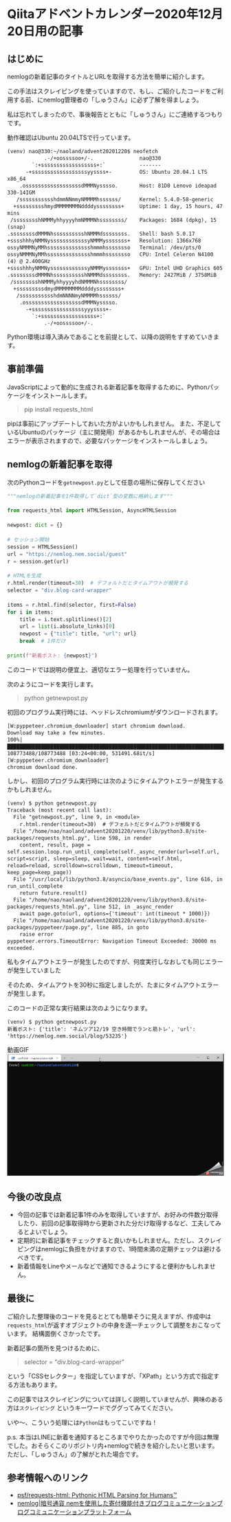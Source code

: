 # Qiitaアドベントカレンダー2020年12月20日用の記事

## はじめに

nemlogの新着記事のタイトルとURLを取得する方法を簡単に紹介します。

この手法はスクレイピングを使っていますので、もし、ご紹介したコードをご利用する前、にnemlog管理者の「しゅうさん」に必ず了解を得ましょう。

私は忘れてしまったので、事後報告とともに「しゅうさん」にご連絡するつもりです。

動作確認はUbuntu 20.04LTSで行っています。

```
(venv) nao@330:~/naoland/advent20201220$ neofetch
            .-/+oossssoo+/-.               nao@330
        `:+ssssssssssssssssss+:`           -------
      -+ssssssssssssssssssyyssss+-         OS: Ubuntu 20.04.1 LTS x86_64
    .ossssssssssssssssssdMMMNysssso.       Host: 81D0 Lenovo ideapad 330-14IGM
   /ssssssssssshdmmNNmmyNMMMMhssssss/      Kernel: 5.4.0-58-generic
  +ssssssssshmydMMMMMMMNddddyssssssss+     Uptime: 1 day, 15 hours, 47 mins
 /sssssssshNMMMyhhyyyyhmNMMMNhssssssss/    Packages: 1684 (dpkg), 15 (snap)
.ssssssssdMMMNhsssssssssshNMMMdssssssss.   Shell: bash 5.0.17
+sssshhhyNMMNyssssssssssssyNMMMysssssss+   Resolution: 1366x768
ossyNMMMNyMMhsssssssssssssshmmmhssssssso   Terminal: /dev/pts/0
ossyNMMMNyMMhsssssssssssssshmmmhssssssso   CPU: Intel Celeron N4100 (4) @ 2.400GHz
+sssshhhyNMMNyssssssssssssyNMMMysssssss+   GPU: Intel UHD Graphics 605
.ssssssssdMMMNhsssssssssshNMMMdssssssss.   Memory: 2427MiB / 3758MiB
 /sssssssshNMMMyhhyyyyhdNMMMNhssssssss/
  +sssssssssdmydMMMMMMMMddddyssssssss+
   /ssssssssssshdmNNNNmyNMMMMhssssss/
    .ossssssssssssssssssdMMMNysssso.
      -+sssssssssssssssssyyyssss+-
        `:+ssssssssssssssssss+:`
            .-/+oossssoo+/-.

```

Python環境は導入済みであることを前提として、以降の説明をすすめていきます。

## 事前準備

JavaScriptによって動的に生成される新着記事を取得するために、Pythonパッケージをインストールします。

> pip install requests_html

pipは事前にアップデートしておいた方がよいかもしれません。
また、不足しているUbuntuのパッケージ（主に開発用）があるかもしれませんが、その場合はエラーが表示されますので、必要なパッケージをインストールしましょう。


## nemlogの新着記事を取得

次のPythonコードを`getnewpost.py`として任意の場所に保存してください

```python
"""nemlogの新着記事を1件取得して`dict`型の変数に格納します"""

from requests_html import HTMLSession, AsyncHTMLSession

newpost: dict = {}

# セッション開始
session = HTMLSession()
url = "https://nemlog.nem.social/guest"
r = session.get(url)

# HTMLを生成
r.html.render(timeout=30)  # デフォルトだとタイムアウトが頻発する
selector = "div.blog-card-wrapper"

items = r.html.find(selector, first=False)
for i in items:
    title = i.text.splitlines()[2]
    url = list(i.absolute_links)[0]
    newpost = {"title": title, "url": url}
    break  # 1件だけ

print(f"新着ポスト: {newpost}")
```
このコードでは説明の便宜上、適切なエラー処理を行っていません。

次のようにコードを実行します。

> python getnewpost.py

初回のプログラム実行時には、ヘッドレスchromiumがダウンロードされます。

```
[W:pyppeteer.chromium_downloader] start chromium download.
Download may take a few minutes.
100%|███████████████████████████████████████████████████████████████████████████████████████████| 108773488/108773488 [03:24<00:00, 531491.68it/s]
[W:pyppeteer.chromium_downloader] 
chromium download done.
```

しかし、初回のプログラム実行時には次のようにタイムアウトエラーが発生するかもしれません。

```
(venv) $ python getnewpost.py 
Traceback (most recent call last):
  File "getnewpost.py", line 9, in <module>
    r.html.render(timeout=30)  # デフォルトだとタイムアウトが頻発する
  File "/home/nao/naoland/advent20201220/venv/lib/python3.8/site-packages/requests_html.py", line 598, in render
    content, result, page = self.session.loop.run_until_complete(self._async_render(url=self.url, script=script, sleep=sleep, wait=wait, content=self.html, reload=reload, scrolldown=scrolldown, timeout=timeout, keep_page=keep_page))
  File "/usr/local/lib/python3.8/asyncio/base_events.py", line 616, in run_until_complete
    return future.result()
  File "/home/nao/naoland/advent20201220/venv/lib/python3.8/site-packages/requests_html.py", line 512, in _async_render
    await page.goto(url, options={'timeout': int(timeout * 1000)})
  File "/home/nao/naoland/advent20201220/venv/lib/python3.8/site-packages/pyppeteer/page.py", line 885, in goto
    raise error
pyppeteer.errors.TimeoutError: Navigation Timeout Exceeded: 30000 ms exceeded.
```

私もタイムアウトエラーが発生したのですが、何度実行しなおしても同じエラーが発生していました

そのため、タイムアウトを30秒に指定しましたが、たまにタイムアウトエラーが発生します。

このコードの正常な実行結果は次のようになります。

```
(venv) $ python getnewpost.py 
新着ポスト: {'title': 'ネムツア12/19 空き時間でランと筋トレ', 'url': 'https://nemlog.nem.social/blog/53235'}
```

動画GIF
![getpost](./2020-12-19_22h42_26.gif)

## 今後の改良点

- 今回の記事では新着記事1件のみを取得していますが、お好みの件数分取得したり、前回の記事取得時から更新された分だけ取得するなど、工夫してみるとよいでしょう。
- 定期的に新着記事をチェックすると良いかもしれません。ただし、スクレイピングはnemlogに負担をかけますので、1時間未満の定期チェックは避けるべきです。
- 新着情報をLineやメールなどで通知できるようにすると便利かもしれません。

## 最後に

ご紹介した整理後のコードを見るととても簡単そうに見えますが、作成中は`requests_html`が返すオブジェクトの中身を逐一チェックして調整をおこなっています。
結構面倒くさかったです。 

新着記事の箇所を見つけるために、

> selector = "div.blog-card-wrapper"

という「CSSセレクター」を指定していますが、「XPath」という方式で指定する方法もあります。

この記事ではスクレイピングについては詳しく説明していませんが、興味のある方は`スクレイピング` というキーワードでググってみてください。

いや～、こういう処理には`Python`はもってこいですね！

p.s. 本当はLINEに新着を通知するところまでやりたかったのですが今回は無理でした。おそらくこのリポジトリ内+nemlogで続きを紹介したいと思います。
ただし、「しゅうさん」の了解がとれた場合です。

## 参考情報へのリンク

- [psf/requests-html: Pythonic HTML Parsing for Humans™](https://github.com/psf/requests-html)
- [nemlog|暗号通貨 nemを使用した寄付機能付きブログコミュニケーションブログコミュニケーションプラットフォーム](https://nemlog.nem.social/guest)